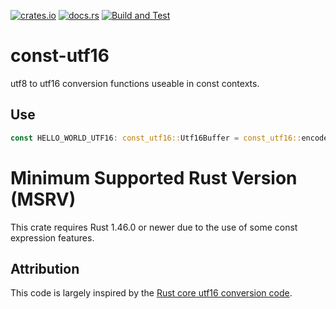 [![crates.io](https://img.shields.io/crates/v/const-utf16.svg)](https://crates.io/crates/const-ut16)
[![docs.rs](https://docs.rs/const-utf16/badge.svg)](https://docs.rs/const-ut16/)
[![Build and Test](https://github.com/rylev/const-utf16/workflows/Build%20and%20Test/badge.svg?event=push)](https://github.com/rylev/const-utf16/actions)

# const-utf16

utf8 to utf16 conversion functions useable in const contexts. 

## Use

```rust
const HELLO_WORLD_UTF16: const_utf16::Utf16Buffer = const_utf16::encode_utf16("Hello, world!");
```

# Minimum Supported Rust Version (MSRV)

This crate requires Rust 1.46.0 or newer due to the use of some const expression features.

## Attribution

This code is largely inspired by the [Rust core utf16 conversion code](https://github.com/rust-lang/rust/blob/399b6452b5d9982438be208668bc758479f13725/library/core/src/char/methods.rs#L1627-L1652).